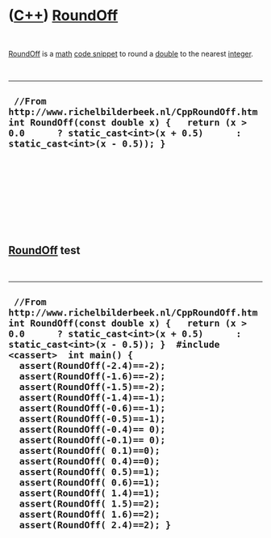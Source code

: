 
 

 

 

 

 

([C++](Cpp.md)) [RoundOff](CppRoundOff.md)
============================================

 

[RoundOff](CppRoundOff.md) is a [math](CppMath.md) [code
snippet](CppCodeSnippets.md) to round a [double](CppDouble.md) to the
nearest [integer](CppInt.md).

 

  ---------------------------------------------------------------------------------------------------------------------------------------------------------------------------------
  ` //From http://www.richelbilderbeek.nl/CppRoundOff.htm int RoundOff(const double x) {   return (x > 0.0      ? static_cast<int>(x + 0.5)      : static_cast<int>(x - 0.5)); }`
  ---------------------------------------------------------------------------------------------------------------------------------------------------------------------------------

 

 

 

 

 

[RoundOff](CppRoundOff.md) test
--------------------------------

 

  --------------------------------------------------------------------------------------------------------------------------------------------------------------------------------------------------------------------------------------------------------------------------------------------------------------------------------------------------------------------------------------------------------------------------------------------------------------------------------------------------------------------------------------------------------------------------------------------------------------------------------------------------------------------------------------------------------------
  ` //From http://www.richelbilderbeek.nl/CppRoundOff.htm int RoundOff(const double x) {   return (x > 0.0      ? static_cast<int>(x + 0.5)      : static_cast<int>(x - 0.5)); }  #include <cassert>  int main() {   assert(RoundOff(-2.4)==-2);   assert(RoundOff(-1.6)==-2);   assert(RoundOff(-1.5)==-2);   assert(RoundOff(-1.4)==-1);   assert(RoundOff(-0.6)==-1);   assert(RoundOff(-0.5)==-1);   assert(RoundOff(-0.4)== 0);   assert(RoundOff(-0.1)== 0);    assert(RoundOff( 0.1)==0);   assert(RoundOff( 0.4)==0);   assert(RoundOff( 0.5)==1);   assert(RoundOff( 0.6)==1);   assert(RoundOff( 1.4)==1);   assert(RoundOff( 1.5)==2);   assert(RoundOff( 1.6)==2);   assert(RoundOff( 2.4)==2); }`
  --------------------------------------------------------------------------------------------------------------------------------------------------------------------------------------------------------------------------------------------------------------------------------------------------------------------------------------------------------------------------------------------------------------------------------------------------------------------------------------------------------------------------------------------------------------------------------------------------------------------------------------------------------------------------------------------------------------

 

 

 

 

 

 

